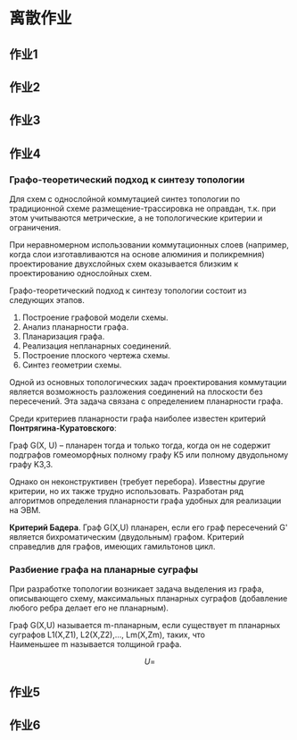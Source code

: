 # 离散作业

## 作业1

## 作业2

## 作业3

## 作业4 

### Графо-теоретический подход к синтезу топологии

Для схем с однослойной коммутацией синтез топологии по традиционной схеме размещение-трассировка не оправдан, т.к. при этом учитываются метрические, а не топологические критерии и ограничения. 

При неравномерном использовании коммутационных слоев (например, когда слои изготавливаются на основе алюминия и поликремния) проектирование двухслойных схем оказывается близким к проектированию однослойных схем.

Графо-теоретический подход к синтезу топологии состоит из следующих этапов.

1. Построение графовой модели схемы.
2. Анализ планарности графа.
3. Планаризация графа.
4. Реализация непланарных соединений.
5. Построение плоского чертежа схемы.
6. Синтез геометрии схемы.

Одной из основных топологических задач проектирования коммутации является возможность разложения соединений на плоскости без пересечений. Эта задача связана с определением планарности графа. 

Среди критериев планарности графа наиболее известен критерий **Понтрягина-Куратовского**:

Граф G(X, U) – планарен тогда и только тогда, когда он не содержит подграфов гомеоморфных полному графу K5 или полному двудольному графу K3,3.

Однако он неконструктивен (требует перебора). Известны другие критерии, но их также трудно использовать. Разработан ряд алгоритмов определения планарности графа удобных для реализации на ЭВМ.

**Критерий Бадера**. Граф G(X,U) планарен, если его граф пересечений G' является бихроматическим (двудольным) графом. Критерий справедлив для графов, имеющих гамильтонов цикл.

### Разбиение графа на планарные суграфы

При разработке топологии возникает задача выделения из графа, описывающего схему, максимальных планарных суграфов (добавление любого ребра делает его не планарным).

Граф G(X,U) называется m-планарным, если существует m планарных суграфов L1(X,Z1), L2(X,Z2),…, Lm(X,Zm), таких, что  
Наименьшее m называется толщиной графа.

$$U=$$

## 作业5

## 作业6